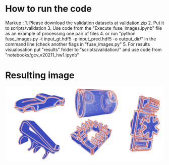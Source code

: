# How to run the code

Markup : 1. Please download the validation datasets at [validation.zip](https://www.dropbox.com/s/lxg7lb8xqcmxowa/validation.zip?dl=0)
         2. Put it to scripts/validation
         3. Use code from the "Execute_fuse_images.ipynb" file as an example of processing one pair of files
         4. or run "python fuse_images.py -t input_gt.hdf5 -p input_pred.hdf5 -o output_dir/" in the command line (check another flags in "fuse_images.py"
         5. For results visualosation put "results" folder to "scripts/validation/" and use code from "notebooks/gcv_v20211_hw1.ipynb"

# Resulting image

![Screenshot](Med_files_results.png)

